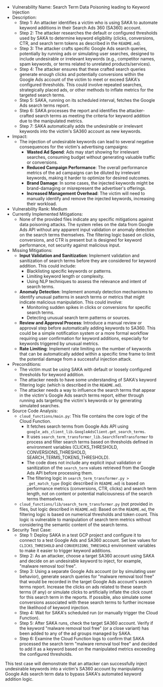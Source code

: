 - Vulnerability Name: Search Term Data Poisoning leading to Keyword Injection
- Description:
    - Step 1: An attacker identifies a victim who is using SAKA to automate keyword additions in their Search Ads 360 (SA360) account.
    - Step 2: The attacker researches the default or configured thresholds used by SAKA to determine keyword eligibility (clicks, conversions, CTR, and search term tokens as described in the `README.md`).
    - Step 3: The attacker crafts specific Google Ads search queries, potentially by running ads or simulating user searches, designed to include undesirable or irrelevant keywords (e.g., competitor names, spam keywords, or terms related to unrelated products/services).
    - Step 4: The attacker ensures that these crafted search queries generate enough clicks and potentially conversions within the Google Ads account of the victim to meet or exceed SAKA's configured thresholds. This could involve repeated searches, strategically placed ads, or other methods to inflate metrics for the targeted search terms.
    - Step 5: SAKA, running on its scheduled interval, fetches the Google Ads search terms report.
    - Step 6: SAKA processes the report and identifies the attacker-crafted search terms as meeting the criteria for keyword addition due to the manipulated metrics.
    - Step 7: SAKA automatically adds the undesirable or irrelevant keywords into the victim's SA360 account as new keywords.
- Impact:
    - The injection of undesirable keywords can lead to several negative consequences for the victim's advertising campaigns:
        - **Wasted Ad Spend**: Ads may start showing for irrelevant searches, consuming budget without generating valuable traffic or conversions.
        - **Reduced Campaign Performance**: The overall performance metrics of the ad campaigns can be diluted by irrelevant keywords, making it harder to optimize for desired outcomes.
        - **Brand Damage**: In some cases, the injected keywords might be brand-damaging or misrepresent the advertiser's offerings.
        - **Increased Management Overhead**: The victim will need to manually identify and remove the injected keywords, increasing their workload.
- Vulnerability Rank: Medium
- Currently Implemented Mitigations:
    - None of the provided files indicate any specific mitigations against data poisoning attacks. The system relies on the data from Google Ads API without any apparent input validation or anomaly detection on the search terms themselves. The filtering logic based on clicks, conversions, and CTR is present but is designed for keyword performance, not security against malicious input.
- Missing Mitigations:
    - **Input Validation and Sanitization**: Implement validation and sanitization of search terms before they are considered for keyword addition. This could include:
        - Blacklisting specific keywords or patterns.
        - Limiting keyword length or complexity.
        - Using NLP techniques to assess the relevance and intent of search terms.
    - **Anomaly Detection**: Implement anomaly detection mechanisms to identify unusual patterns in search terms or metrics that might indicate malicious manipulation. This could involve:
        - Monitoring sudden spikes in clicks or conversions for specific search terms.
        - Detecting unusual search term patterns or sources.
    - **Review and Approval Process**: Introduce a manual review or approval step before automatically adding keywords to SA360. This could be a simple notification system or a more formal workflow requiring user confirmation for keyword additions, especially for keywords triggered by unusual metrics.
    - **Rate Limiting**: Implement rate limiting on the number of keywords that can be automatically added within a specific time frame to limit the potential damage from a successful injection attack.
- Preconditions:
    - The victim must be using SAKA with default or loosely configured thresholds for keyword addition.
    - The attacker needs to have some understanding of SAKA's keyword filtering logic (which is described in the `README.md`).
    - The attacker needs a way to influence the search terms that appear in the victim's Google Ads search terms report, either through running ads targeting the victim's keywords or by generating simulated searches.
- Source Code Analysis:
    - `cloud_functions/main.py`: This file contains the core logic of the Cloud Function.
        - It fetches search terms from Google Ads API using `google_ads_client_lib.GoogleAdsClient.get_search_terms`.
        - It uses `search_term_transformer_lib.SearchTermTransformer` to process and filter search terms based on thresholds defined in environment variables (CLICKS_THRESHOLD, CONVERSIONS_THRESHOLD, SEARCH_TERMS_TOKENS_THRESHOLD).
        - The code does not include any explicit input validation or sanitization of the `search_term` values retrieved from the Google Ads API before processing them.
        - The filtering logic in `search_term_transformer.py > _get_match_type` (logic described in `README.md`) is based on performance metrics (conversions, CTR, clicks) and search term length, not on content or potential maliciousness of the search terms themselves.
    - `cloud_functions/lib/search_term_transformer.py` (not provided in files, but logic described in `README.md`): Based on the `README.md`, the filtering logic is based on numerical thresholds and token count. This logic is vulnerable to manipulation of search term metrics without considering the semantic content of the search terms.
- Security Test Case:
    - Step 1: Deploy SAKA in a test GCP project and configure it to connect to a test Google Ads and SA360 account. Set low values for `CLICKS_THRESHOLD` and `CONVERSIONS_THRESHOLD` environment variables to make it easier to trigger keyword additions.
    - Step 2: As an attacker, choose a target SA360 account using SAKA and decide on an undesirable keyword to inject, for example, "malware removal tool free".
    - Step 3: Using a separate Google Ads account (or by simulating user behavior), generate search queries for "malware removal tool free" that would be recorded in the target Google Ads account's search terms report. Increase the clicks on ads related to these search terms (if any) or simulate clicks to artificially inflate the click count for this search term in the reports. If possible, also simulate some conversions associated with these search terms to further increase the likelihood of keyword injection.
    - Step 4: Wait for SAKA's scheduled run (or manually trigger the Cloud Function).
    - Step 5: After SAKA runs, check the target SA360 account. Verify if the keyword "malware removal tool free" (or a close variant) has been added to any of the ad groups managed by SAKA.
    - Step 6: Examine the Cloud Function logs to confirm that SAKA processed the search term "malware removal tool free" and decided to add it as a keyword based on the manipulated metrics exceeding the configured thresholds.

This test case will demonstrate that an attacker can successfully inject undesirable keywords into a victim's SA360 account by manipulating Google Ads search term data to bypass SAKA's automated keyword addition logic.